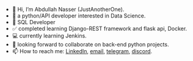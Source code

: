 - 👋 Hi, I’m Abdullah Nasser (JustAnotherOne).
- 👀 a python/API developer interested in Data Science.
- 🍃 SQL Developer
- ✅ completed learning Django-REST framework and flask api, Docker.
- 💻 currently learning Jenkins.
- 💞️ looking forward to collaborate on back-end python projects.
- 📫 How to reach me: <a href="https://www.linkedin.com/in/abdullah-nasser-/" target="_blank">LinkedIn</a>, <a href="mailto:abdullah-nasser-@outlook.com?subject=feedback" target="_blank">email</a>, <a href="https://t.me/AlwaysBeCalm" target="_blank">telegram</a>, <a href="https://discord.com/users/alwaysbecalm" target="_blank">discord</a>.

<!---
AlwaysBeCalm/AlwaysBeCalm is a ✨ special ✨ repository because its `README.md` (this file) appears on your GitHub profile.
You can click the Preview link to take a look at your changes.
--->
